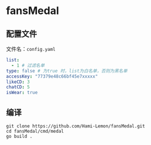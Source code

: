 # fansMedal

## 配置文件

文件名：`config.yaml`

```yaml
list:
  - 1 # 过滤名单
type: false # 为true 时，list为白名单，否则为黑名单
accessKey: "77379e48c66bf45e7xxxxx"
likeCD: 3
chatCD: 5
isWear: true
```

## 编译

```shell
git clone https://github.com/Hami-Lemon/fansMedal.git
cd fansMedal/cmd/medal
go build .
```